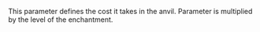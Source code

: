This parameter defines the cost it takes in the anvil. 
Parameter is multiplied by the level of the enchantment.